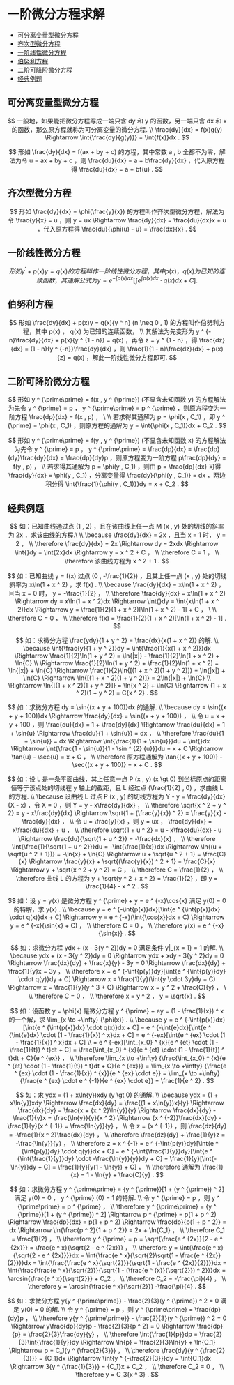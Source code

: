 # 一阶微分方程求解

* [可分离变量型微分方程](#可分离变量型微分方程)
* [齐次型微分方程](#齐次型微分方程)
* [一阶线性微分方程](#一阶线性微分方程)
* [伯努利方程](#伯努利方程)
* [二阶可降阶微分方程](#二阶可降阶微分方程)
* [经典例题](#经典例题)

## 可分离变量型微分方程

$$
一般地，如果能把微分方程写成一端只含 dy 和 y 的函数，另一端只含 dx 和 x 的函数，那么原方程就称为可分离变量的微分方程.
\\
\frac{dy}{dx} = f(x)g(y) \Rightarrow \int{\frac{dy}{g(y)}} = \int{f(x)}dx .
$$

$$
形如 \frac{dy}{dx} = f(ax + by + c) 的方程，其中常数 a , b 全都不为零，解法为令 u = ax + by + c ，则 \frac{du}{dx} = a + b\frac{dy}{dx} ，代入原方程得 \frac{du}{dx} = a + bf(u) .
$$

## 齐次型微分方程

$$
形如 \frac{dy}{dx} = \phi(\frac{y}{x}) 的方程叫作齐次型微分方程，解法为令 \frac{y}{x} = u ，则 y = ux \Rightarrow \frac{dy}{dx} = \frac{du}{dx}x + u ，代入原方程得 \frac{du}{\phi(u) - u} = \frac{dx}{x} .
$$

## 一阶线性微分方程

$$
形如 y ^ {\prime} + p(x)y = q(x) 的方程叫作一阶线性微分方程，其中 p(x) ， q(x) 为已知的连续函数，其通解公式为 y = e ^ {-\int{p(x)}dx}[\int{e ^ {\int{p(x)}dx} \cdot q(x)}dx + C] .
$$

## 伯努利方程

$$
形如 \frac{dy}{dx} + p(x)y = q(x){y ^ n} (n \neq 0 , 1) 的方程叫作伯努利方程，其中 p(x) ， q(x) 为已知的连续函数，
\\
其解法为先变形为 y ^ {-n}\frac{dy}{dx} + p(x){y ^ {1 - n}} = q(x) ，再令 z = y ^ {1 - n} ，得 \frac{dz}{dx} = (1 - n){y ^ {-n}}\frac{dy}{dx} ，则 \frac{1}{1 - n}\frac{dz}{dx} + p(x){z} = q(x) ，解此一阶线性微分方程即可.
$$

## 二阶可降阶微分方程

$$
形如 y ^ {\prime\prime} = f(x , y ^ {\prime}) (不显含未知函数 y) 的方程解法为先令 y ^ {\prime} = p ， y ^ {\prime\prime} = p ^ {\prime} ，则原方程变为一阶方程 \frac{dp}{dx} = f(x , p) ，
\
\\
若求得其通解为 p = \phi(x , C_1) ，即 y ^ {\prime} = \phi(x , C_1) ，则原方程的通解为 y = \int{\phi(x , C_1)}dx + C_2 .
$$

$$
形如 y ^ {\prime\prime} = f(y , y ^ {\prime}) (不显含未知函数 x) 的方程解法为先令 y ^ {\prime} = p ， y ^ {\prime\prime} = \frac{dp}{dx} = \frac{dp}{dy}\frac{dy}{dx} = \frac{dp}{dy}p ，则原方程变为一阶方程 p\frac{dp}{dy} = f(y , p) ，
\\
若求得其通解为 p = \phi(y , C_1) ，则由 p = \frac{dp}{dx} 可得 \frac{dy}{dx} = \phi(y , C_1) ，分离变量得 \frac{dy}{\phi(y , C_1)} = dx ，两边积分得 \int{\frac{1}{\phi(y , C_1)}}dy = x + C_2 .
$$

## 经典例题

$$
如：已知曲线通过点 (1 , 2) ，且在该曲线上任一点 M (x , y) 处的切线的斜率为 2x ，求该曲线的方程.\
\\
\because \frac{dy}{dx} = 2x ，且当 x = 1 时， y = 2 ，
\\
\therefore \frac{dy}{dx} = 2x \Rightarrow dy = 2xdx \Rightarrow \int{}dy = \int{2x}dx \Rightarrow y = x ^ 2 + C ，
\\
\therefore C = 1 ，
\\
\therefore 该曲线方程为 x ^ 2 + 1 .
$$

$$
如：已知曲线 y = f(x) 过点 (0 , -\frac{1}{2}) ，且其上任一点 (x , y) 处的切线斜率为 x\ln(1 + x ^ 2) ，求 f(x) .
\\
\because \frac{dy}{dx} = x\ln(1 + x ^ 2) ，且当 x = 0 时， y = -\frac{1}{2} ，
\\
\therefore \frac{dy}{dx} = x\ln(1 + x ^ 2) \Rightarrow dy = x\ln(1 + x ^ 2)dx \Rightarrow \int{}dy = \int{x\ln(1 + x ^ 2)}dx \Rightarrow y = \frac{1}{2}(1 + x ^ 2)[\ln(1 + x ^ 2) - 1] + C ，
\
\\
\therefore C = 0 ，
\\
\therefore f(x) = \frac{1}{2}(1 + x ^ 2)[\ln(1 + x ^ 2) - 1] .
$$

$$
如：求微分方程 \frac{ydy}{1 + y ^ 2} = \frac{dx}{x(1 + x ^ 2)} 的解.
\\
\because \int{\frac{y}{1 + y ^ 2}}dy = \int{\frac{1}{x(1 + x ^ 2)}}dx \Rightarrow \frac{1}{2}\ln(1 + y ^ 2) = \ln{|x|} - \frac{1}{2}\ln(1 + x ^ 2) + \ln{C}
\\
\Rightarrow \frac{1}{2}\ln(1 + y ^ 2) + \frac{1}{2}\ln(1 + x ^ 2) = \ln{|x|}  + \ln{C} \Rightarrow \frac{1}{2}\ln{[(1 + x ^ 2)(1 + y ^ 2)]} = \ln{|x|}  + \ln{C} \Rightarrow \ln{[(1 + x ^ 2)(1 + y ^ 2)]} = 2\ln{|x|} + \ln{C}
\\
\Rightarrow \ln{[(1 + x ^ 2)(1 + y ^ 2)]} = \ln{x ^ 2} + \ln{C} \Rightarrow (1 + x ^ 2)(1 + y ^ 2) = C{x ^ 2} .
$$

$$
如：求微分方程 dy = \sin{(x + y + 100)}dx 的通解.
\\
\because dy = \sin{(x + y + 100)}dx \Rightarrow \frac{dy}{dx} = \sin{(x + y + 100)} ，
\\
令 u = x + y + 100 ，则 \frac{du}{dx} = 1 + \frac{dy}{dx} \Rightarrow \frac{du}{dx} = 1 + \sin{u} \Rightarrow \frac{du}{1 + \sin{u}} = dx ，
\\
\therefore \frac{du}{1 + \sin{u}} = dx \Rightarrow \int{\frac{1}{1 + \sin{u}}}du = \int{}dx \Rightarrow \int{\frac{1 - \sin{u}}{1 - \sin ^ {2} {u}}}du = x + C \Rightarrow \tan{u} - \sec{u} = x + C ，
\\
\therefore 原方程通解为 \tan{(x + y + 100)} - \sec{(x + y + 100)} = x + C .
$$

$$
如：设 L 是一条平面曲线，其上任意一点 P (x , y) (x \gt 0) 到坐标原点的距离恒等于该点处的切线在 y 轴上的截距，且 L 经过点 (\frac{1}{2} , 0) ，求曲线 L 的方程.
\\
\because 设曲线 L 过点 P (x , y) 的切线方程为 Y - y = \frac{dy}{dx}(X - x) ，令 X = 0 ，则 Y = y - x\frac{dy}{dx} ，
\\
\therefore \sqrt{x ^ 2 + y ^ 2} = y - x\frac{dy}{dx} \Rightarrow \sqrt{1 + (\frac{y}{x}) ^ 2} = \frac{y}{x} - \frac{dy}{dx} ，
\\
令 u = \frac{y}{x} ，则 y = ux ， \frac{dy}{dx} = x\frac{du}{dx} + u ，
\\
\therefore \sqrt{1 + u ^ 2} = u - x\frac{du}{dx} - u \Rightarrow \frac{du}{\sqrt{1 + u ^ 2}} = -\frac{dx}{x} ，
\\
\therefore \int{\frac{1}{\sqrt{1 + u ^ 2}}}du = -\int{\frac{1}{x}}dx \Rightarrow \ln{(u + \sqrt{u ^ 2 + 1})} = -\ln{x} + \ln{C} \Rightarrow u + \sqrt{u ^ 2 + 1} = \frac{C}{x} \Rightarrow \frac{y}{x} + \sqrt{(\frac{y}{x}) ^ 2 + 1} = \frac{C}{x} \Rightarrow y + \sqrt{x ^ 2 + y ^ 2} = C ，
\\
\therefore C = \frac{1}{2} ，
\\
\therefore 曲线 L 的方程为 y + \sqrt{y ^ 2 + x ^ 2} = \frac{1}{2} ，即 y = \frac{1}{4} - x ^ 2 .
$$

$$
如：设 y = y(x) 是微分方程 y ^ {\prime} + y = e ^ {-x}\cos{x} 满足 y(0) = 0 的特解，求 y(x) .
\\
\because y = e ^ {-\int{p(x)}dx}[\int{e ^ {\int{p(x)}dx} \cdot q(x)}dx + C] \Rightarrow y = e ^ {-x}(\int{\cos{x}}dx + C) \Rightarrow y = e ^ {-x}(\sin{x} + C) ，
\\
\therefore C = 0 ，
\\
\therefore y(x) = e ^ {-x}{\sin{x}} .
$$

$$
如：求微分方程 ydx + (x - 3{y ^ 2})dy = 0 满足条件 y|_{x = 1} = 1 的解.
\\
\because ydx + (x - 3{y ^ 2})dy = 0 \Rightarrow ydx + xdy - 3{y ^ 2}dy = 0 \Rightarrow \frac{dx}{dy} + \frac{x}{y} - 3y = 0 \Rightarrow \frac{dx}{dy} + \frac{1}{y}x = 3y ，
\\
\therefore x = e ^ {-\int{p(y)}dy}[\int{e ^ {\int{p(y)}dy} \cdot q(y)}dy + C] \Rightarrow x = \frac{1}{y}(\int{y \cdot 3y}dy + C) \Rightarrow x = \frac{1}{y}(y ^ 3 + C) \Rightarrow x = y ^ 2 + \frac{C}{y} ，
\
\\
\therefore C = 0 ，
\\
\therefore x = y ^ 2 ， y = \sqrt{x} .
$$

$$
如：设函数 y = \phi(x) 是微分方程 y ^ {\prime} + ey = (1 - \frac{1}{x}) ^ x 的一个解，求 \lim_{x \to +\infty} {\phi(x)} .
\\
\because y = e ^ {-\int{p(x)}dx}[\int{e ^ {\int{p(x)}dx} \cdot q(x)}dx + C] = e ^ {-\int{e}dx}[\int{e ^ {\int{e}dx} \cdot (1 - \frac{1}{x}) ^ x}dx + C] = e ^ {-ex}[\int{e ^ {ex} \cdot (1 - \frac{1}{x}) ^ x}dx + C]
\\
= e ^ {-ex}[\int_{x_0} ^ {x}{e ^ {et} \cdot (1 - \frac{1}{t}) ^ t}dt + C] = \frac{\int_{x_0} ^ {x}{e ^ {et} \cdot (1 - \frac{1}{t}) ^ t}dt + C}{e ^ {ex}} ，
\\
\therefore \lim_{x \to +\infty} {\frac{\int_{x_0} ^ {x}{e ^ {et} \cdot (1 - \frac{1}{t}) ^ t}dt + C}{e ^ {ex}}} = \lim_{x \to +\infty} {\frac{e ^ {ex} \cdot (1 - \frac{1}{x}) ^ {x}}{e ^ {ex} \cdot e}} = \lim_{x \to +\infty} {\frac{e ^ {ex} \cdot e ^ {-1}}{e ^ {ex} \cdot e}} = \frac{1}{e ^ 2} .
$$

$$
如：求 ydx = (1 + x\ln{y})xdy (y \gt 0) 的通解.
\\
\because ydx = (1 + x\ln{y})xdy \Rightarrow \frac{dx}{dy} = \frac{(1 + x\ln{y})x}{y} \Rightarrow \frac{dx}{dy} = \frac{x + {x ^ 2}\ln{y}}{y} \Rightarrow \frac{dx}{dy} - \frac{1}{y}x = \frac{\ln{y}}{y}{x ^ 2} \Rightarrow {x ^ {-2}}\frac{dx}{dy} - \frac{1}{y}{x ^ {-1}} = \frac{\ln{y}}{y} ，
\\
令 z = {x ^ {-1}} ，则 \frac{dz}{dy} = -\frac{1}{x ^ 2}\frac{dx}{dy} ，
\\
\therefore \frac{dz}{dy} + \frac{1}{y}z = -\frac{\ln{y}}{y} ，
\\
\therefore z = x ^ {-1} = e ^ {-\int{p(y)}dy}[\int{e ^ {\int{p(y)}dy} \cdot q(y)}dx + C] = e ^ {-\int{\frac{1}{y}}dy}[\int{e ^ {\int{\frac{1}{y}}dy} \cdot -\frac{\ln{y}}{y}}dy + C] = \frac{1}{y}[\int{-\ln{y}}dy + C] = \frac{1}{y}[y(1 - \ln{y}) + C] ，
\\
\therefore 通解为 \frac{1}{x} = 1 - \ln{y} + \frac{C}{y} .
$$

$$
如：求微分方程 y ^ {\prime\prime} = {y ^ {\prime}}[1 + (y ^ {\prime}) ^ 2] 满足 y(0) = 0 ， y ^ {\prime} (0) = 1 的特解.
\\
令 y ^ {\prime} = p ，则 y ^ {\prime\prime} = p ^ {\prime} ，
\\
\therefore y ^ {\prime\prime} = {y ^ {\prime}}[1 + (y ^ {\prime}) ^ 2] \Rightarrow p ^ {\prime} = p(1 + p ^ 2) \Rightarrow \frac{dp}{dx} = p(1 + p ^ 2) \Rightarrow \frac{dp}{p(1 + p ^ 2)} = dx \Rightarrow \ln{\frac{p ^ 2}{1 + p ^ 2}} = 2x + \ln{C_1} ，
\\
\therefore C_1 = \frac{1}{2} ，
\\
\therefore y ^ {\prime} = p = \sqrt{\frac{e ^ {2x}}{2 - e ^ {2x}}} = \frac{e ^ x}{\sqrt{2 - e ^ {2x}}} ，
\\
\therefore y = \int{\frac{e ^ x}{\sqrt{2 - e ^ {2x}}}}dx = \int{\frac{e ^ x}{\sqrt{2}\sqrt{1 - \frac{e ^ {2x}}{2}}}}dx = \int{\frac{\frac{e ^ x}{\sqrt{2}}}{\sqrt{1 - \frac{e ^ {2x}}{2}}}}dx = \int{\frac{\frac{e ^ x}{\sqrt{2}}}{\sqrt{1 - (\frac{e ^ {x}}{\sqrt{2}}) ^ 2}}}dx = \arcsin{\frac{e ^ x}{\sqrt{2}}} + C_2 ，
\\
\therefore C_2 = -\frac{\pi}{4} ，
\\
\therefore y = \arcsin{\frac{e ^ x}{\sqrt{2}}} -\frac{\pi}{4} .
$$

$$
如：求微分方程 y{y ^ {\prime\prime}} - \frac{2}{3}(y ^ {\prime}) ^ 2 = 0 满足 y(0) = 0 的解.
\\
令 y ^ {\prime} = p ，则 y ^ {\prime\prime} = \frac{dp}{dy}p ，
\\
\therefore y{y ^ {\prime\prime}} - \frac{2}{3}(y ^ {\prime}) ^ 2 = 0 \Rightarrow y\frac{dp}{dy}p - \frac{2}{3}{p ^ 2} = 0 \Rightarrow \frac{dp}{p} = \frac{2}{3}\frac{dy}{y} ，
\\
\therefore \int{\frac{1}{p}}dp = \frac{2}{3}\int{\frac{1}{y}}dy \Rightarrow \ln{p} = \frac{2}{3}\ln{y} + \ln{C_1} \Rightarrow p = C_1{y ^ {\frac{2}{3}}} ，
\\
\therefore \frac{dy}{y ^ {\frac{2}{3}}} = {C_1}dx \Rightarrow \int{y ^ {-\frac{2}{3}}}dy = \int{C_1}dx \Rightarrow 3{y ^ {\frac{1}{3}}} = {C_1}x + C_2 ，
\\
\therefore C_2 = 0 ，
\\
\therefore y = C_3{x ^ 3} .
$$



